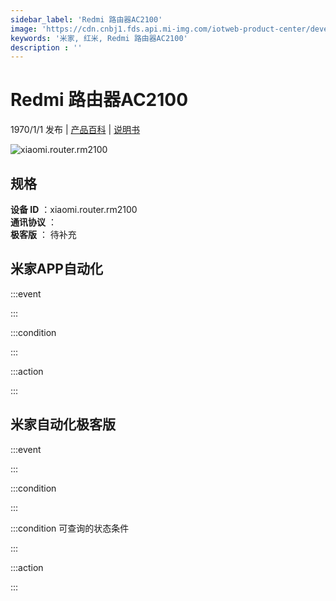 ```yaml
---
sidebar_label: 'Redmi 路由器AC2100'
image: 'https://cdn.cnbj1.fds.api.mi-img.com/iotweb-product-center/developer_1574312683729oGiCiIJi.png?GalaxyAccessKeyId=AKVGLQWBOVIRQ3XLEW&Expires=9223372036854775807&Signature=IpBS6p6SGk00YX4/zigJcfN5vdQ='
keywords: '米家, 红米, Redmi 路由器AC2100'
description : ''
---
```

# Redmi 路由器AC2100

1970/1/1 发布 | [产品百科](https://home.mi.com/webapp/content/baike/product/index.html?model=xiaomi.router.rm2100/) | [说明书](https://home.mi.com/views/introduction.html?model=xiaomi.router.rm2100&region=cn)

![xiaomi.router.rm2100](https://cdn.cnbj1.fds.api.mi-img.com/iotweb-product-center/developer_1574312683729oGiCiIJi.png?GalaxyAccessKeyId=AKVGLQWBOVIRQ3XLEW&Expires=9223372036854775807&Signature=IpBS6p6SGk00YX4/zigJcfN5vdQ=)

## 规格  
> 
**设备 ID** ：xiaomi.router.rm2100  
**通讯协议** ：  
**极客版**  ： 待补充 


## 米家APP自动化  

:::event  

:::

:::condition  

:::

:::action   

:::

## 米家自动化极客版  

:::event  

:::

:::condition  

:::

:::condition 可查询的状态条件  

:::

:::action  

:::

        
